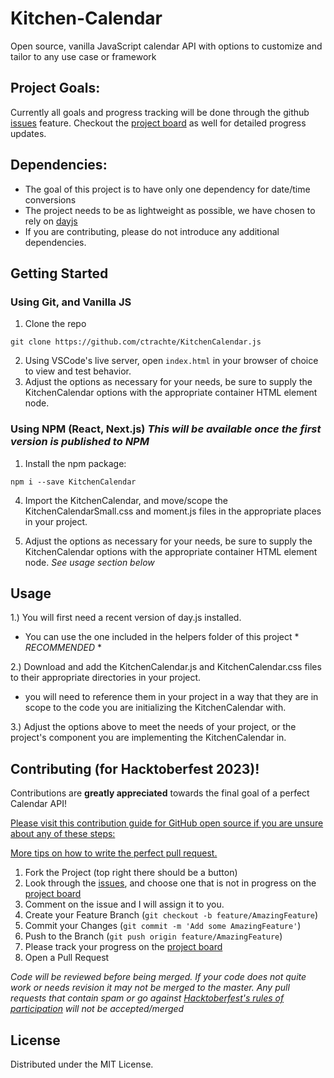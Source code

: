# Kitchen-Calendar
Open source, vanilla JavaScript calendar API with options to customize and tailor to any use case or framework

## Project Goals:
Currently all goals and progress tracking will be done through the github [issues](https://github.com/ctrachte/Kitchen-Calendar/issues) feature. Checkout the [project board](https://github.com/users/ctrachte/projects/2) as well for detailed progress updates.

<!-- DEPENDENCIES -->
## Dependencies:
- The goal of this project is to have only one dependency for date/time conversions
- The project needs to be as lightweight as possible, we have chosen to rely on [dayjs](day.js.org)
- If you are contributing, please do not introduce any additional dependencies.

<!-- GETTING STARTED -->
## Getting Started

### Using Git, and Vanilla JS
1. Clone the repo
```
git clone https://github.com/ctrachte/KitchenCalendar.js
```
2. Using VSCode's live server, open `index.html` in your browser of choice to view and test behavior.
3. Adjust the options as necessary for your needs, be sure to supply the KitchenCalendar options with the appropriate container HTML element node.

### Using NPM (React, Next.js) *This will be available once the first version is published to NPM*
1. Install the npm package:
```
npm i --save KitchenCalendar
```
4. Import the KitchenCalendar, and move/scope the KitchenCalendarSmall.css and moment.js files in the appropriate places in your project.

5. Adjust the options as necessary for your needs, be sure to supply the KitchenCalendar options with the appropriate container HTML element node. *See usage section below*

<!-- USAGE EXAMPLES -->
## Usage

1.) You will first need a recent version of day.js installed. 
 - You can use the one included in the helpers folder of this project *  _*RECOMMENDED*_ *

2.) Download and add the KitchenCalendar.js and KitchenCalendar.css files to their appropriate directories in your project.
 - you will need to reference them in your project in a way that they are in scope to the code you are initializing the KitchenCalendar with.  

3.) Adjust the options above to meet the needs of your project, or the project's component you are implementing the KitchenCalendar in. 

<!-- CONTRIBUTING -->
## Contributing (for Hacktoberfest 2023)!

Contributions are **greatly appreciated** towards the final goal of a perfect Calendar API!

[Please visit this contribution guide for GitHub open source if you are unsure about any of these steps:](https://gist.github.com/Chaser324/ce0505fbed06b947d962)

[More tips on how to write the perfect pull request.](https://github.blog/2015-01-21-how-to-write-the-perfect-pull-request/)

1. Fork the Project (top right there should be a button)
2. Look through the [issues](https://github.com/ctrachte/Kitchen-Calendar/issues), and choose one that is not in progress on the [project board](https://github.com/users/ctrachte/projects/2)
3. Comment on the issue and I will assign it to you.
4. Create your Feature Branch (`git checkout -b feature/AmazingFeature`)
5. Commit your Changes (`git commit -m 'Add some AmazingFeature'`)
6. Push to the Branch (`git push origin feature/AmazingFeature`)
7. Please track your progress on the [project board](https://github.com/users/ctrachte/projects/2)
8. Open a Pull Request 

*Code will be reviewed before being merged. If your code does not quite work or needs revision it may not be merged to the master. Any pull requests that contain spam or go against [Hacktoberfest's rules of participation](https://hacktoberfest.com/participation/) will not be accepted/merged*


<!-- LICENSE -->
## License

Distributed under the MIT License. 
